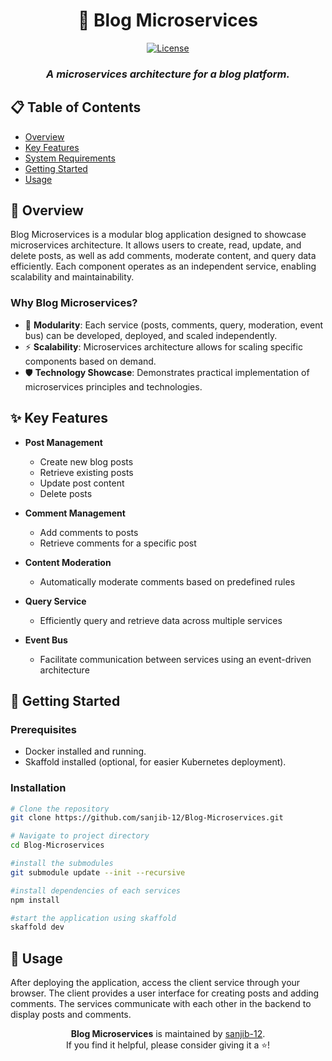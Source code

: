 <div align="center">

# 🚀 Blog Microservices

[![License](https://img.shields.io/badge/License-MIT-blue.svg?style=flat-square)](LICENSE)

### *A microservices architecture for a blog platform.*

</div>

## 📋 Table of Contents

- [Overview](#-overview)
- [Key Features](#-key-features)
- [System Requirements](#-system-requirements)
- [Getting Started](#-getting-started)
- [Usage](#-usage)

## 📖 Overview

Blog Microservices is a modular blog application designed to showcase microservices architecture. It allows users to create, read, update, and delete posts, as well as add comments, moderate content, and query data efficiently. Each component operates as an independent service, enabling scalability and maintainability.

### Why Blog Microservices?

- 🎯 **Modularity**: Each service (posts, comments, query, moderation, event bus) can be developed, deployed, and scaled independently.
- ⚡ **Scalability**: Microservices architecture allows for scaling specific components based on demand.
- 🛡️ **Technology Showcase**: Demonstrates practical implementation of microservices principles and technologies.

## ✨ Key Features

- **Post Management**
  - Create new blog posts
  - Retrieve existing posts
  - Update post content
  - Delete posts

- **Comment Management**
  - Add comments to posts
  - Retrieve comments for a specific post

- **Content Moderation**
  - Automatically moderate comments based on predefined rules

- **Query Service**
  - Efficiently query and retrieve data across multiple services

- **Event Bus**
  - Facilitate communication between services using an event-driven architecture

## 🚀 Getting Started

### Prerequisites

- Docker installed and running.
- Skaffold installed (optional, for easier Kubernetes deployment).

### Installation


```bash
# Clone the repository
git clone https://github.com/sanjib-12/Blog-Microservices.git

# Navigate to project directory
cd Blog-Microservices

#install the submodules
git submodule update --init --recursive

#install dependencies of each services
npm install

#start the application using skaffold
skaffold dev
```

## 📘 Usage

After deploying the application, access the client service through your browser. The client provides a user interface for creating posts and adding comments.  The services communicate with each other in the backend to display posts and comments.

<div align="center">

**Blog Microservices** is maintained by [sanjib-12](https://github.com/sanjib-12).  
If you find it helpful, please consider giving it a ⭐️!

</div>

